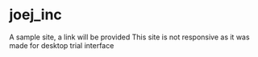 # joej_inc
A sample site, a link will be provided
This site is not responsive as it was made for desktop trial interface
